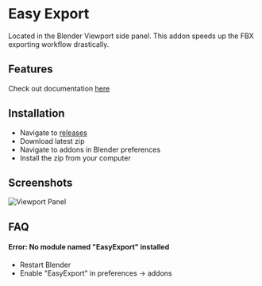 

# Easy Export #  
Located in the Blender Viewport side panel. This addon speeds up the FBX exporting workflow drastically.


## Features
Check out documentation [here](https://darrow.tools/EasyExport)


## Installation

- Navigate to [releases](https://github.com/BlakeDarrow/EasyExport/releases/latest)
- Download latest zip
- Navigate to addons in Blender preferences
- Install the zip from your computer

    
## Screenshots

![Viewport Panel](https://i.imgur.com/V9GV7Nt.png)



  
## FAQ

#### Error: No module named "EasyExport" installed

- Restart Blender
- Enable "EasyExport" in preferences -> addons
